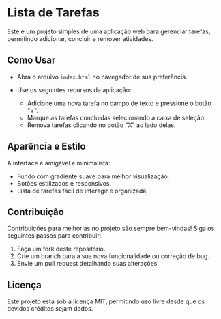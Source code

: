 # Lista de Tarefas

Este é um projeto simples de uma aplicação web para gerenciar tarefas, permitindo adicionar, concluir e remover atividades.

## Como Usar

- Abra o arquivo `index.html` no navegador de sua preferência.

- Use os seguintes recursos da aplicação:
  - Adicione uma nova tarefa no campo de texto e pressione o botão "+".
  - Marque as tarefas concluídas selecionando a caixa de seleção.
  - Remova tarefas clicando no botão "X" ao lado delas.

## Aparência e Estilo

A interface é amigável e minimalista:
- Fundo com gradiente suave para melhor visualização.
- Botões estilizados e responsivos.
- Lista de tarefas fácil de interagir e organizada.

## Contribuição

Contribuições para melhorias no projeto são sempre bem-vindas! Siga os seguintes passos para contribuir:
1. Faça um fork deste repositório.
2. Crie um branch para a sua nova funcionalidade ou correção de bug.
3. Envie um pull request detalhando suas alterações.

## Licença

Este projeto está sob a licença MIT, permitindo uso livre desde que os devidos créditos sejam dados.
